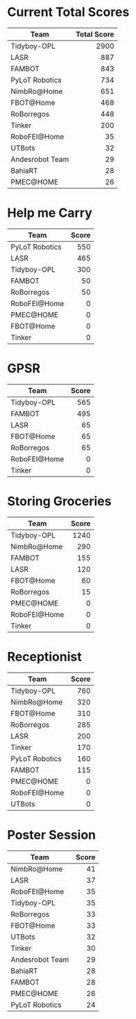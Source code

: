 # Current Total Scores
|      Team       | Total Score |
| --------------- | ----------: |
| Tidyboy-OPL     |        2900 |
| LASR            |         887 |
| FAMBOT          |         843 |
| PyLoT Robotics  |         734 |
| NimbRo@Home     |         651 |
| FBOT@Home       |         468 |
| RoBorregos      |         448 |
| Tinker          |         200 |
| RoboFEI@Home    |          35 |
| UTBots          |          32 |
| Andesrobot Team |          29 |
| BahiaRT         |          28 |
| PMEC@HOME       |          26 |

# Help me Carry
|      Team      | Score |
| -------------- | ----: |
| PyLoT Robotics |   550 |
| LASR           |   465 |
| Tidyboy-OPL    |   300 |
| FAMBOT         |    50 |
| RoBorregos     |    50 |
| RoboFEI@Home   |     0 |
| PMEC@HOME      |     0 |
| FBOT@Home      |     0 |
| Tinker         |     0 |

# GPSR
|     Team     | Score |
| ------------ | ----: |
| Tidyboy-OPL  |   565 |
| FAMBOT       |   495 |
| LASR         |    65 |
| FBOT@Home    |    65 |
| RoBorregos   |    65 |
| RoboFEI@Home |     0 |
| Tinker       |     0 |

# Storing Groceries
|     Team     | Score |
| ------------ | ----: |
| Tidyboy-OPL  |  1240 |
| NimbRo@Home  |   290 |
| FAMBOT       |   155 |
| LASR         |   120 |
| FBOT@Home    |    60 |
| RoBorregos   |    15 |
| PMEC@HOME    |     0 |
| RoboFEI@Home |     0 |
| Tinker       |     0 |

# Receptionist
|      Team      | Score |
| -------------- | ----: |
| Tidyboy-OPL    |   760 |
| NimbRo@Home    |   320 |
| FBOT@Home      |   310 |
| RoBorregos     |   285 |
| LASR           |   200 |
| Tinker         |   170 |
| PyLoT Robotics |   160 |
| FAMBOT         |   115 |
| PMEC@HOME      |     0 |
| RoboFEI@Home   |     0 |
| UTBots         |     0 |

# Poster Session
|      Team       | Score |
| --------------- | ----: |
| NimbRo@Home     |    41 |
| LASR            |    37 |
| RoboFEI@Home    |    35 |
| Tidyboy-OPL     |    35 |
| RoBorregos      |    33 |
| FBOT@Home       |    33 |
| UTBots          |    32 |
| Tinker          |    30 |
| Andesrobot Team |    29 |
| BahiaRT         |    28 |
| FAMBOT          |    28 |
| PMEC@HOME       |    26 |
| PyLoT Robotics  |    24 |

